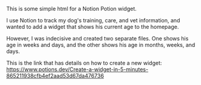 This is some simple html for a Notion Potion widget.

I use Notion to track my dog's training, care, and vet information, and wanted to add a widget that shows his current age to the homepage.

However, I was indecisive and created two separate files. One shows his age in weeks and days, and the other shows his age in months, weeks, and days.

This is the link that has details on how to create a new widget: https://www.potions.dev/Create-a-widget-in-5-minutes-865211938cfb4ef2aad53d67da476736
